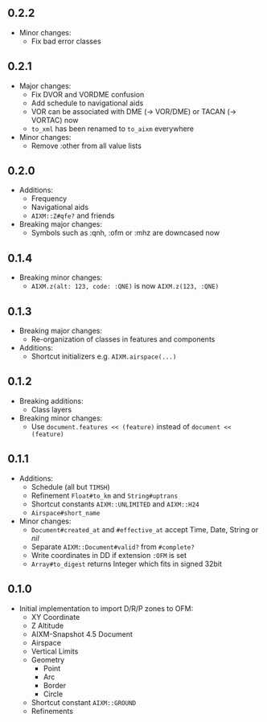 ## 0.2.2

* Minor changes:
  * Fix bad error classes

## 0.2.1

* Major changes:
  * Fix DVOR and VORDME confusion
  * Add schedule to navigational aids
  * VOR can be associated with DME (-> VOR/DME) or TACAN (-> VORTAC) now
  * `to_xml` has been renamed to `to_aixm` everywhere
* Minor changes:
  * Remove :other from all value lists

## 0.2.0

* Additions:
  * Frequency
  * Navigational aids
  * `AIXM::Z#qfe?` and friends
* Breaking major changes:
  * Symbols such as :qnh, :ofm or :mhz are downcased now

## 0.1.4

* Breaking minor changes:
  * `AIXM.z(alt: 123, code: :QNE)` is now `AIXM.z(123, :QNE)`

## 0.1.3

* Breaking major changes:
  * Re-organization of classes in features and components
* Additions:
  * Shortcut initializers e.g. `AIXM.airspace(...)`

## 0.1.2

* Breaking additions:
  * Class layers
* Breaking minor changes:
  * Use `document.features << (feature)` instead of `document << (feature)`

## 0.1.1

* Additions:
  * Schedule (all but `TIMSH`)
  * Refinement `Float#to_km` and `String#uptrans`
  * Shortcut constants `AIXM::UNLIMITED` and `AIXM::H24`
  * `Airspace#short_name`
* Minor changes:
  * `Document#created_at` and `#effective_at` accept Time, Date, String or *nil*
  * Separate `AIXM::Document#valid?` from `#complete?`
  * Write coordinates in DD if extension `:OFM` is set
  * `Array#to_digest` returns Integer which fits in signed 32bit

## 0.1.0

* Initial implementation to import D/R/P zones to OFM:
  * XY Coordinate
  * Z Altitude
  * AIXM-Snapshot 4.5 Document
  * Airspace
  * Vertical Limits
  * Geometry
    * Point
    * Arc
    * Border
    * Circle
  * Shortcut constant `AIXM::GROUND`
  * Refinements
